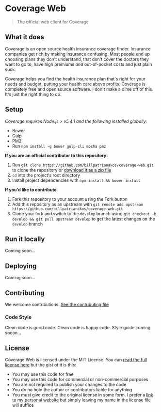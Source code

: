 # Coverage Web

> The official web client for Coverage

## What it does

Coverage is an open source health insurance coverage finder. Insurance companies get rich by making insurance confusing. Most people end up choosing plans they don't understand, that don't cover the doctors they want to go to, have high premiums *and* out-of-pocket costs and just plain suck.

Coverage helps you find the health insurance plan that's right for your needs and budget, putting your health care above profits. Coverage is completely free and open source software. I don't make a dime off of this. It's just the right thing to do.

## Setup

*Coverage requires Node.js > v5.4.1 and the following installed globally:*

- Bower
- Gulp
- PM2
- Run `npm install -g bower gulp-cli mocha pm2`

__If you are an official contributor to this repository:__

1. Run `git clone https://github.com/billpatrianakos/coverage-web.git` to clone the repository or [download it as a zip file](https://github.com/billpatrianakos/coverage-web/archive/master.zip)
2. `cd` into the project's root directory
3. Install project dependencies with `npm install && bower install`

__If you'd like to contribute__

1. Fork this repository to your account using the Fork button
2. Add this repository as an upstream with `git remote add upstream https://github.com/billpatrianakos/coverage-web.git`
3. Clone your fork and switch to the `develop` branch using `git checkout -b develop && git pull upstream develop` to get the latest changes on the `develop` branch

## Run it locally

Coming soon...

## Deploying

Coming soon...

## Contributing

We welcome contributions. [See the contributing file](CONTRIBUTING.md)

### Code Style

Clean code is good code. Clean code is happy code. Style guide coming sooon...

## License

Coverage Web is licensed under the MIT License. You can [read the full license here](License) but the gist of it is this:

- You may use this code for free
- You may use this code for commercial or non-commercial purposes
- You are not required to publish your changes to the code
- You do no hold the author or contributors liable for anything
- You must give credit to the original license in some form. I prefer a [link to my personal website](http://billpatrianakosme) but simply leaving my name in the license file will suffice
